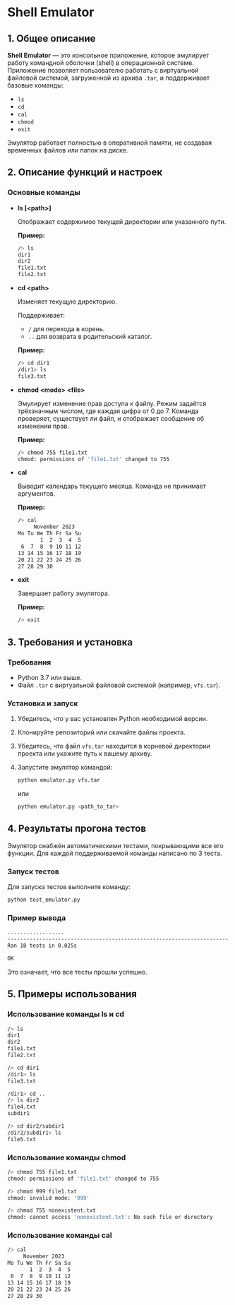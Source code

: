 # Shell Emulator

## 1. Общее описание

**Shell Emulator** — это консольное приложение, которое эмулирует работу командной оболочки (shell) в операционной системе. Приложение позволяет пользователю работать с виртуальной файловой системой, загруженной из архива `.tar`, и поддерживает базовые команды:

- `ls`
- `cd`
- `cal`
- `chmod`
- `exit`

Эмулятор работает полностью в оперативной памяти, не создавая временных файлов или папок на диске.

## 2. Описание функций и настроек

### Основные команды

- **ls [\<path\>]**

  Отображает содержимое текущей директории или указанного пути.

  **Пример:**

  ```bash
  /> ls
  dir1
  dir2
  file1.txt
  file2.txt
  ```

- **cd \<path\>**

  Изменяет текущую директорию.

  Поддерживает:

  - `/` для перехода в корень.
  - `..` для возврата в родительский каталог.

  **Пример:**

  ```bash
  /> cd dir1
  /dir1> ls
  file3.txt
  ```

- **chmod \<mode\> \<file\>**

  Эмулирует изменение прав доступа к файлу. Режим задаётся трёхзначным числом, где каждая цифра от 0 до 7. Команда проверяет, существует ли файл, и отображает сообщение об изменении прав.

  **Пример:**

  ```bash
  /> chmod 755 file1.txt
  chmod: permissions of 'file1.txt' changed to 755
  ```

- **cal**

  Выводит календарь текущего месяца. Команда не принимает аргументов.

  **Пример:**

  ```bash
  /> cal
       November 2023
  Mo Tu We Th Fr Sa Su
         1  2  3  4  5
   6  7  8  9 10 11 12
  13 14 15 16 17 18 19
  20 21 22 23 24 25 26
  27 28 29 30
  ```

- **exit**

  Завершает работу эмулятора.

  **Пример:**

  ```bash
  /> exit
  ```

## 3. Требования и установка

### Требования

- Python 3.7 или выше.
- Файл `.tar` с виртуальной файловой системой (например, `vfs.tar`).

### Установка и запуск

1. Убедитесь, что у вас установлен Python необходимой версии.

2. Клонируйте репозиторий или скачайте файлы проекта.

3. Убедитесь, что файл `vfs.tar` находится в корневой директории проекта или укажите путь к вашему архиву.

4. Запустите эмулятор командой:

   ```bash
   python emulator.py vfs.tar
   ```

   или

   ```bash
   python emulator.py <path_to_tar>
   ```

## 4. Результаты прогона тестов

Эмулятор снабжён автоматическими тестами, покрывающими все его функции. Для каждой поддерживаемой команды написано по 3 теста.

### Запуск тестов

Для запуска тестов выполните команду:

```bash
python test_emulator.py
```

### Пример вывода

```bash
..................
----------------------------------------------------------------------
Ran 18 tests in 0.025s

OK
```

Это означает, что все тесты прошли успешно.

## 5. Примеры использования

### Использование команды ls и cd

```bash
/> ls
dir1
dir2
file1.txt
file2.txt

/> cd dir1
/dir1> ls
file3.txt

/dir1> cd ..
/> ls dir2
file4.txt
subdir1

/> cd dir2/subdir1
/dir2/subdir1> ls
file5.txt
```

### Использование команды chmod

```bash
/> chmod 755 file1.txt
chmod: permissions of 'file1.txt' changed to 755

/> chmod 999 file1.txt
chmod: invalid mode: '999'

/> chmod 755 nonexistent.txt
chmod: cannot access 'nonexistent.txt': No such file or directory
```

### Использование команды cal

```bash
/> cal
     November 2023
Mo Tu We Th Fr Sa Su
       1  2  3  4  5
 6  7  8  9 10 11 12
13 14 15 16 17 18 19
20 21 22 23 24 25 26
27 28 29 30
```
